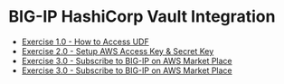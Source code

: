# BIG-IP HashiCorp Vault Integration

 - [Exercise 1.0 - How to Access UDF](1-ex)   
 - [Exercise 2.0 - Setup AWS Access Key & Secret Key](1-ex/2-ex)   
 - [Exercise 3.0 - Subscribe to BIG-IP on AWS Market Place](1-ex/2-ex/3-ex)   
 - [Exercise 3.0 - Subscribe to BIG-IP on AWS Market Place](1-ex/2-ex/3-ex)   



